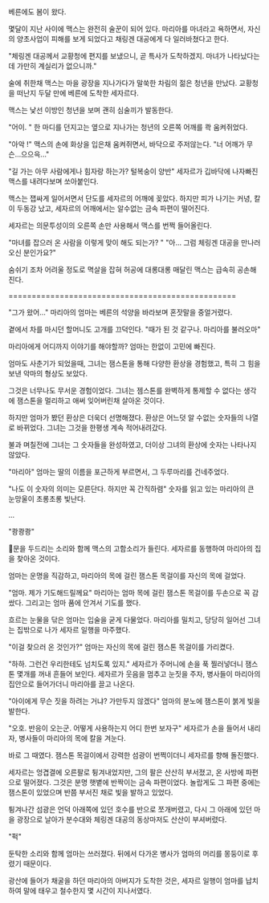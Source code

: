 베른에도 봄이 왔다.

몇달이 지난 사이에 맥스는 완전히 술꾼이 되어 있다. 마리아를 마녀라고 욕하면서, 자신의 양초사업이 피해를 보게 되었다고 채링겐 대공에게 다 일러바쳤다고 한다.

"체링겐 대공께서 교황청에 편지를 보냈으니, 곧 특사가 도착하겠지. 마녀가 나타났다는데 가만히 계실리가 없으니까."

술에 취한채 맥스는 마을 광장을 지나가다가 말쑥한 차림의 젊은 청년을 만났다. 교황청을 떠난지 두달 만에 베른에 도착한 세자르다.

맥스는 낯선 이방인 청년을 보며 괜히 심술끼가 발동한다.

"어이. "
한 마디를 던지고는 옆으로 지나가는 청년의 오른쪽 어깨를 콱 움켜쥐었다.

"아악 !"
맥스의 손에 화상을 입은채 움켜쥐면서, 바닥으로 주저않는다.
"너 어깨가 무슨...으으윽..."

"길 가는 아무 사람에게나 힘자랑 하는가? 털복숭이 양반"
세자르가 깁바닥에 나자빠진 맥스를 내려다보며 쏘아붙인다.

맥스는 잽싸게 일어서면서 단도를 세자르의 어깨에 꽂았다.
하지만 피가 나기는 커녕, 칼이 두동강 났고, 세자르의 어깨에서는 알수없는 금속 파편이 떨어진다.

세자르는 의문투성이의 오른쪽 손만 사용해서 맥스를 번쩍 들어올린다.

"마녀를 잡으러 온 사람을 이렇게 맞이 해도 되는가? "
"아... 그럼 체링겐 대공을 만나러 오신 분인가요?"

숨쉬기 조차 어려울 정도로 멱살을 잡혀 허공에 대롱대롱 매달린 맥스는 급속히 공손해진다.

=================================================

"그가 왔어..."
마리아의 엄마는 베른의 석양을 바라보며 혼잣말을 중얼거렸다.

곁에서 차를 마시던 할머니도 고개를 끄덕인다.
"때가 된 것 같구나. 마리아를 불러오마"

마리아에게 어디까지 이야기를 해야할까?
엄마는 한없이 고민에 빠진다.

엄마도 사춘기가 되었을때, 그녀는 잼스톤을 통해 다양한 환상을 경험했고, 특히 그 힘을 보낸 악마의 형상도 보았다.

그것은 너무나도 무서운 경험이었다.
그녀는 젬스톤를 완벽하게 통제할 수 없다는 생각에 잼스톤을 멀리하고 애써 잊어버린채 살아온 것이다.

하지만 엄마가 봤던 환상은 더욱더 선명해졌다.
환상은 어느덧 알 수없는 숫자들의 나열로 바뀌었다.
그녀는 그것을 한평생 계속 적어내려갔다.

불과 며칠전에 그녀는 그 숫자들을 완성하였고,
더이상 그녀의 환상에 숫자는 나타나지 않았다.

"마리아"
엄마는 딸의 이름을 포근하게 부르면서, 그 두루마리를 건네주었다.

"나도 이 숫자의 의미는 모른단다. 하지만 꼭 간직하렴"
숫자를 읽고 있는 마리아의 큰 눈망울이 초롱초롱 빛난다.

...

"쾅쾅쾅"

문을 두드리는 소리와 함께 맥스의 고함소리가 들린다.
세자르를 동행하여 마리아의 집을 찾아온 것이다.

엄마는 운명을 직감하고, 마리아의 목에 걸린 잼스톤 목걸이를 자신의 목에 걸었다.

"엄마. 제가 기도해드릴께요"
마리아는 엄마 목에 걸린 잼스톤 목걸이를 두손으로 꼭 감쌌다.
그리고는 엄마 품에 안겨서 기도를 했다.

흐르는 눈물을 닦은 엄마는 입술을 굳게 다물었다.
마리아를 밀치고, 당당히 일어선 그녀는 집밖으로 나가 세자르 일행을 마주했다.

"이걸 찾으러 온 것인가?"
엄마는 자신의 목에 걸린 잼스톤 목걸이를 가리켰다.

"하하. 그런건 우리한테도 넘치도록 있지."
세자르가 주머니에 손을 푹 찔러넣더니 잼스톤 몇개를 꺼내 흔들어 보인다.
세자르가 웃음을 멈추고 눈짓을 주자, 병사들이 마리아의 집안으로 들어가더니 마리아를 끌고 나온다.

"아이에게 무슨 짓을 하려는 거냐? 가만두지 않겠다"
엄마의 분노에 잼스톤이 붉게 빛을 발한다.

"오호. 반응이 오는군. 어떻게 사용하는지 어디 한번 보자구"
세자르가 손을 들어서 내리자, 병사들이 마리아의 목에 칼을 겨눈다.

바로 그 때였다.
잼스톤 목걸이에서 강력한 섬광이 번쩍이더니 세자르를 향해 돌진했다.

세자르는 엉겹결에 오른팔로 튕겨내었지만, 그의 팔은 산산히 부서졌고, 온 사방에 파편으로 떨어졌다. 그것은 분명 햇볕에 반짝이는 금속 파편이었다. 놀랍게도 그 파편 중에는 잼스톤이 있었으며 반쯤 부서진 채로 빛을 발하고 있었다.

튕겨나간 섬광은 언덕 아래쪽에 있던 호수를 반으로 쪼개버렸고, 다시 그 아래에 있던 마을 광장으로 날아가 분수대와 체링겐 대공의 동상마저도 산산이 부셔버렸다.

"퍽"

둔탁한 소리와 함께 엄마는 쓰러졌다.
뒤에서 다가온 병사가 엄마의 머리를 몽둥이로 후렸기 때문이다.

광산에 들어가 채굴을 하던 마리아의 아버지가 도착한 것은, 세자르 일행이 엄마를 납치하여 말에 태우고 철수한지 몇 시간이 지나서였다.
